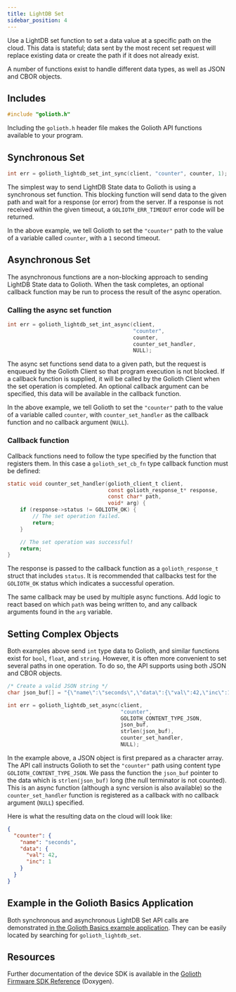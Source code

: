 ```yaml
---
title: LightDB Set
sidebar_position: 4
---
```


Use a LightDB set function to set a data value at a specific path on the cloud.
This data is stateful; data sent by the most recent set request will replace
existing data or create the path if it does not already exist.

A number of functions exist to handle different data types, as well as JSON and
CBOR objects.

## Includes

```c
#include "golioth.h"
```

Including the `golioth.h` header file makes the Golioth API functions available
to your program.

## Synchronous Set

```c
int err = golioth_lightdb_set_int_sync(client, "counter", counter, 1);
```

The simplest way to send LightDB State data to Golioth is using a synchronous
set function. This blocking function will send data to the given path and wait
for a response (or error) from the server. If a response is not received within
the given timeout, a `GOLIOTH_ERR_TIMEOUT` error code will be returned.

In the above example, we tell Golioth to set the `"counter"` path to the
value of a variable called `counter`, with a `1` second timeout.

## Asynchronous Set

The asynchronous functions are a non-blocking approach to sending LightDB State
data to Golioth. When the task completes, an optional callback function may be
run to process the result of the async operation.

### Calling the async set function

```c
int err = golioth_lightdb_set_int_async(client,
                                        "counter",
                                        counter,
                                        counter_set_handler,
                                        NULL);
```

The async set functions send data to a given path, but the request is enqueued
by the Golioth Client so that program execution is not blocked. If a callback
function is supplied, it will be called by the Golioth Client when the set
operation is completed. An optional callback argument can be specified, this
data will be available in the callback function.

In the above example, we tell Golioth to set the `"counter"` path to the value
of a variable called `counter`, with `counter_set_handler` as the callback
function and no callback argument (`NULL`).

### Callback function

Callback functions need to follow the type specified by the function that
registers them. In this case a `golioth_set_cb_fn` type callback
function must be defined:

```c
static void counter_set_handler(golioth_client_t client,
                                const golioth_response_t* response,
                                const char* path,
                                void* arg) {
    if (response->status != GOLIOTH_OK) {
        // The set operation failed.
        return;
    }

    // The set operation was successful!
    return;
}
```

The response is passed to the callback function as a `golioth_response_t` struct
that includes `status`. It is recommended that callbacks test for the
`GOLIOTH_OK` status which indicates a successful operation.

The same callback may be used by multiple async functions. Add logic to react
based on which `path` was being written to, and any callback arguments found in
the `arg` variable.

## Setting Complex Objects

Both examples above send `int` type data to Golioth, and similar functions exist
for `bool`, `float`, and `string`. However, it is often more convenient to set
several paths in one operation. To do so, the API supports using both JSON and
CBOR objects.

```c
/* Create a valid JSON string */
char json_buf[] = "{\"name\":\"seconds\",\"data\":{\"val\":42,\"inc\":1}}"

int err = golioth_lightdb_set_async(client,
                                    "counter",
                                    GOLIOTH_CONTENT_TYPE_JSON,
                                    json_buf,
                                    strlen(json_buf),
                                    counter_set_handler,
                                    NULL);
```

In the example above, a JSON object is first prepared as a character array. The
API call instructs Golioth to set the `"counter"` path using content type
`GOLIOTH_CONTENT_TYPE_JSON`. We pass the function the `json_buf` pointer to the
data which is `strlen(json_buf)` long (the null terminator is not counted). This
is an async function (although a sync version is also available) so the
`counter_set_handler` function is registered as a callback with no callback
argument (`NULL`) specified.

Here is what the resulting data on the cloud will look like:

```json
{
  "counter": {
    "name": "seconds",
    "data": {
      "val": 42,
      "inc": 1
    }
  }
}
```

## Example in the Golioth Basics Application

Both synchronous and asynchronous LightDB Set API calls are demonstrated [in the
Golioth Basics example
application](https://github.com/golioth/golioth-firmware-sdk/blob/develop/examples/common/golioth_basics.c).
They can be easily located by searching for `golioth_lightdb_set`.

## Resources

Further documentation of the device SDK is available in the [Golioth Firmware
SDK
Reference](https://firmware-sdk-docs.golioth.io/group__golioth__lightdb__state.html)
(Doxygen).
